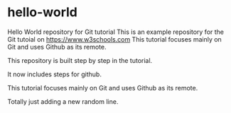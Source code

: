 # hello-world
Hello World repository for Git tutorial
This is an example repository for the Git tutoial on https://www.w3schools.com
This tutorial focuses mainly on Git and uses Github as its remote.

This repository is built step by step in the tutorial.

It now includes steps for github.

This tutorial focuses mainly on Git and uses Github as its remote.

Totally just adding a new random line.
